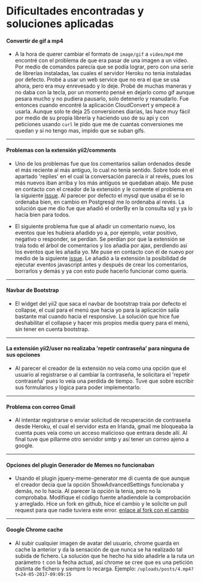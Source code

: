 Dificultades encontradas y soluciones aplicadas
==================

#### Convertir de gif a mp4
- A la hora de querer cambiar el formato de `image/gif` a `video/mp4` me encontré con el problema de que era pasar de una imagen a un video. Por medio de comandos parecía que se podía lograr, pero con una serie de librerías instaladas, las cuales el servidor Heroku no tenia instaladas por defecto. Probé a usar un web service que no era el que se usa ahora, pero era muy enrevesado y lo deje. Probé de muchas maneras y no daba con la tecla, por un momento pensé en dejarlo como gif aunque pesara mucho y no pudiera pausarlo, solo detenerlo y reanudarlo. Fue entonces cuando encontré la aplicación CloudConvert y empecé a usarla. Aunque solo te deja 25 conversiones diarias, las hace muy fácil por medio de su propia librería y haciendo uso de su api y con peticiones usando `curl` le pido que me de cuantas conversiones me quedan y si no tengo mas, impido que se suban gifs.

____

#### Problemas con la extensión yii2/comments
- Uno de los problemas fue que los comentarios salían ordenados desde el más reciente al más antiguo, lo cual no tenía sentido. Sobre todo en el apartado 'replies' en el cual la conversación parecía ir al revés, pues los más nuevos iban arriba y los más antiguos se quedaban abajo. Me puse en contacto con el creador de la extensión y le comente el problema en la siguiente [issue](https://github.com/yii2mod/yii2-comments/issues/62). Al parecer por defecto el mysql que usaba él se lo ordenaba bien, en cambio en Postgresql me lo ordenaba al revés. La solución que me dio fue que añadió el orderBy en la consulta sql y ya lo hacía bien para todos.

- El siguiente problema fue que al añadir un comentario nuevo, los eventos que les hubiera añadido yo a, por ejemplo, votar positivo, negativo o responder, se perdían. Se perdían por que la extensión se traía todo el árbol de comentarios y los añadia por ajax, perdiendo así los eventos que les añadia yo. Me puse en contacto con él de nuevo por medio de la siguiente [issue](https://github.com/yii2mod/yii2-comments/issues/65). Le añadió a la extensión la posibilidad de ejecutar eventos javascript antes y después de crear los comentarios, borrarlos y demás y ya con esto pude hacerlo funcionar como quería.

____

#### Navbar de Bootstrap
- El widget del yii2 que saca el navbar de bootstrap traía por defecto el collapse, el cual para el menú que hacia yo para la aplicación salía bastante mal cuando hacia el responsive. La solución que hice fue deshabilitar el collapse y hacer mis propios media query para el menú, sin tener en cuenta bootstrap.

____

#### La extensión yii2/user no realizaba 'repetir contraseña' para ninguna de sus opciones
- Al parecer el creador de la extensión no veía como una opción que el usuario al registrarse o al cambiar la contraseña, le solicitara el 'repetir contraseña' pues lo veía una perdida de tiempo. Tuve que sobre escribir sus formularios y lógica para poder implementarlo.

____

#### Problema con correo Gmail
- Al intentar registrarse o enviar solicitud de recuperación de contraseña desde Heroku, el cual el servidor esta en Irlanda, gmail me bloqueaba la cuenta pues veía como un acceso malicioso que entrara desde allí. Al final tuve que pillarme otro servidor smtp y así tener un correo ajeno a google.

____

#### Opciones del plugin Generador de Memes no funcionaban
- Usando el plugin jquery-meme-generator me di cuenta de que aunque el creador decía que la opción ShowAdvancedSettings funcionaba y demás, no lo hacia. Al parecer la opción la tenia, pero no la comprobaba. Modifique el código fuente añadiendole la comprobación y arreglado. Hice un fork en github, hice el cambio y le solicite un pull request para que nadie tuviera este error. [enlace al fork con el cambio](https://github.com/carlosgarcia8/jquery-meme-generator/tree/patch-1)

____

#### Google Chrome cache
- Al subir cualquier imagen de avatar del usuario, chrome guarda en cache la anterior y da la sensación de que nunca se ha realizado tal subida de fichero. La solución que he hecho ha sido añadirle a la ruta un parámetro `t` con la fecha actual, así chrome se cree que es una petición distinta de fichero y siempre lo recarga. Ejemplo: `/uploads/posts/4.mp4?t=24-05-2017-09:09:15`
